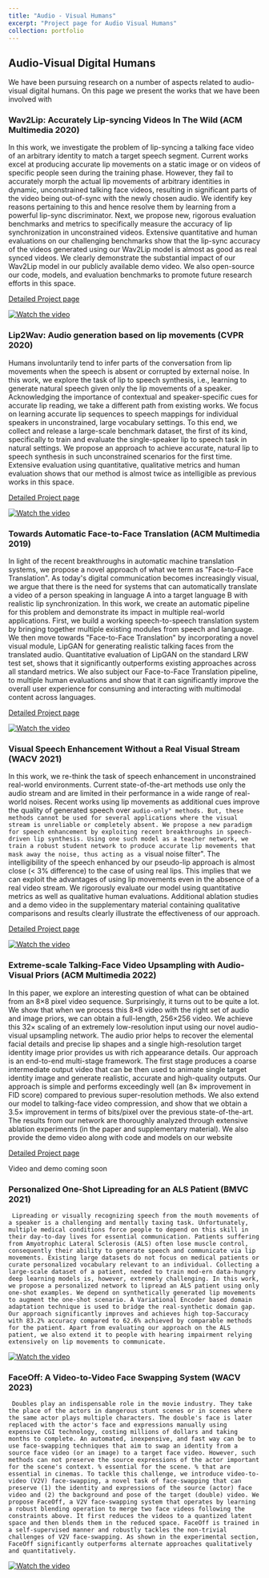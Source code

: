 ```yaml
---
title: "Audio - Visual Humans"
excerpt: "Project page for Audio Visual Humans"
collection: portfolio
---
```


## Audio-Visual Digital Humans

We have been pursuing research on a number of aspects related to audio-visual digital humans. On this page we present the works that we have been involved with

### Wav2Lip: Accurately Lip-syncing Videos In The Wild (ACM Multimedia 2020)
In this work, we investigate the problem of lip-syncing a talking face video of an arbitrary identity to match a target speech segment. Current works excel at producing accurate lip movements on a static image or on videos of specific people seen during the training phase. However, they fail to accurately morph the actual lip movements of arbitrary identities in dynamic, unconstrained talking face videos, resulting in significant parts of the video being out-of-sync with the newly chosen audio. We identify key reasons pertaining to this and hence resolve them by learning from a powerful lip-sync discriminator. Next, we propose new, rigorous evaluation benchmarks and metrics to specifically measure the accuracy of lip synchronization in unconstrained videos. Extensive quantitative and human evaluations on our challenging benchmarks show that the lip-sync accuracy of the videos generated using our Wav2Lip model is almost as good as real synced videos. We clearly demonstrate the substantial impact of our Wav2Lip model in our publicly available demo video. We also open-source our code, models, and evaluation benchmarks to promote future research efforts in this space.

[Detailed Project page](http://cvit.iiit.ac.in/research/projects/cvit-projects/a-lip-sync-expert-is-all-you-need-for-speech-to-lip-generation-in-the-wild/)

[![Watch the video](https://img.youtube.com/vi/0fXaDCZNOJc/maxresdefault.jpg)]( https://www.youtube.com/watch?v=0fXaDCZNOJc)


### Lip2Wav: Audio generation based on lip movements (CVPR 2020)
Humans involuntarily tend to infer parts of the conversation from lip movements when the speech is absent or corrupted by external noise. In this work, we explore the task of lip to speech synthesis, i.e., learning to generate natural speech given only the lip movements of a speaker. Acknowledging the importance of contextual and speaker-specific cues for accurate lip reading, we take a different path from existing works. We focus on learning accurate lip sequences to speech mappings for individual speakers in unconstrained, large vocabulary settings. To this end, we collect and release a large-scale benchmark dataset, the first of its kind, specifically to train and evaluate the single-speaker lip to speech task in natural settings. We propose an approach to achieve accurate, natural lip to speech synthesis in such unconstrained scenarios for the first time. Extensive evaluation using quantitative, qualitative metrics and human evaluation shows that our method is almost twice as intelligible as previous works in this space.

[Detailed Project page](https://cvit.iiit.ac.in/research/projects/cvit-projects/speaking-by-observing-lip-movements)

[![Watch the video](https://img.youtube.com/vi/HziA-jmlk_4/maxresdefault.jpg)]( https://www.youtube.com/watch?v=HziA-jmlk_4)

### Towards Automatic Face-to-Face Translation (ACM Multimedia 2019)
In light of the recent breakthroughs in automatic machine translation systems, we propose a novel approach of what we term as "Face-to-Face Translation". As today's digital communication becomes increasingly visual, we argue that there is the need for systems that can automatically translate a video of a person speaking in language A into a target language B with realistic lip synchronization. In this work, we create an automatic pipeline for this problem and demonstrate its impact in multiple real-world applications. First, we build a working speech-to-speech translation system by bringing together multiple existing modules from speech and language. We then move towards "Face-to-Face Translation" by incorporating a novel visual module, LipGAN for generating realistic talking faces from the translated audio. Quantitative evaluation of LipGAN on the standard LRW test set, shows that it significantly outperforms existing approaches across all standard metrics. We also subject our Face-to-Face Translation pipeline, to multiple human evaluations and show that it can significantly improve the overall user experience for consuming and interacting with multimodal content across languages.

[Detailed Project page](https://cvit.iiit.ac.in/research/projects/cvit-projects/facetoface-translation)

[![Watch the video](https://img.youtube.com/vi/aHG6Oei8jF0/maxresdefault.jpg)](https://www.youtube.com/watch?v=aHG6Oei8jF0)

### Visual Speech Enhancement Without a Real Visual Stream (WACV 2021)
In this work, we re-think the task of speech enhancement in unconstrained real-world environments. Current state-of-the-art methods use only the audio stream and are limited in their performance in a wide range of real-world noises. Recent works using lip movements as additional cues improve the quality of generated speech over ``audio-only" methods. But, these methods cannot be used for several applications where the visual stream is unreliable or completely absent. We propose a new paradigm for speech enhancement by exploiting recent breakthroughs in speech-driven lip synthesis. Using one such model as a teacher network, we train a robust student network to produce accurate lip movements that mask away the noise, thus acting as a ``visual noise filter". The intelligibility of the speech enhanced by our pseudo-lip approach is almost close (< 3\% difference) to the case of using real lips. This implies that we can exploit the advantages of using lip movements even in the absence of a real video stream. We rigorously evaluate our model using quantitative metrics as well as qualitative human evaluations. Additional ablation studies and a demo video in the supplementary material containing qualitative comparisons and results clearly illustrate the effectiveness of our approach.

[Detailed Project page]( https://cvit.iiit.ac.in/research/projects/cvit-projects/visual-speech-enhancement-without-a-real-visual-stream)

[![Watch the video](https://img.youtube.com/vi/y_oP9t7WEn4/maxresdefault.jpg)](https://www.youtube.com/watch?v=y_oP9t7WEn4)


### Extreme-scale Talking-Face Video Upsampling with Audio-Visual Priors (ACM Multimedia 2022)
In this paper, we explore an interesting question of what can be obtained from an 8×8 pixel video sequence. Surprisingly, it turns out to be quite a lot. We show that when we process this 8×8 video with the right set of audio and image priors, we can obtain a full-length, 256×256 video. We achieve this 32× scaling of an extremely low-resolution input using our novel audio-visual upsampling network. The audio prior helps to recover the elemental facial details and precise lip shapes and a single high-resolution target identity image prior provides us with rich appearance details. Our approach is an end-to-end multi-stage framework. The first stage produces a coarse intermediate output video that can be then used to animate single target identity image and generate realistic, accurate and high-quality outputs. Our approach is simple and performs exceedingly well (an 8× improvement in FID score) compared to previous super-resolution methods. We also extend our model to talking-face video compression, and show that we obtain a 3.5× improvement in terms of bits/pixel over the previous state-of-the-art. The results from our network are thoroughly analyzed through extensive ablation experiments (in the paper and supplementary material). We also provide the demo video along with code and models on our website


[Detailed Project page]( https://cvit.iiit.ac.in/research/projects/cvit-projects/talking-face-video-upsampling)

Video and demo coming soon


### Personalized One-Shot Lipreading for an ALS Patient (BMVC 2021)
     Lipreading or visually recognizing speech from the mouth movements of a speaker is a challenging and mentally taxing task. Unfortunately, multiple medical conditions force people to depend on this skill in their day-to-day lives for essential communication. Patients suffering from Amyotrophic Lateral Sclerosis (ALS) often lose muscle control, consequently their ability to generate speech and communicate via lip movements. Existing large datasets do not focus on medical patients or curate personalized vocabulary relevant to an individual. Collecting a large-scale dataset of a patient, needed to train mod-ern data-hungry deep learning models is, however, extremely challenging. In this work, we propose a personalized network to lipread an ALS patient using only one-shot examples. We depend on synthetically generated lip movements to augment the one-shot scenario. A Variational Encoder based domain adaptation technique is used to bridge the real-synthetic domain gap. Our approach significantly improves and achieves high top-5accuracy with 83.2% accuracy compared to 62.6% achieved by comparable methods for the patient. Apart from evaluating our approach on the ALS patient, we also extend it to people with hearing impairment relying extensively on lip movements to communicate. 


[![Watch the video](https://img.youtube.com/vi/_famGVaem-8/maxresdefault.jpg)](https://www.youtube.com/watch?v=_famGVaem-8)

### FaceOff: A Video-to-Video Face Swapping System (WACV 2023)
     Doubles play an indispensable role in the movie industry. They take the place of the actors in dangerous stunt scenes or in scenes where the same actor plays multiple characters. The double's face is later replaced with the actor's face and expressions manually using expensive CGI technology, costing millions of dollars and taking months to complete. An automated, inexpensive, and fast way can be to use face-swapping techniques that aim to swap an identity from a source face video (or an image) to a target face video. However, such methods can not preserve the source expressions of the actor important for the scene's context. % essential for the scene. % that are essential in cinemas. To tackle this challenge, we introduce video-to-video (V2V) face-swapping, a novel task of face-swapping that can preserve (1) the identity and expressions of the source (actor) face video and (2) the background and pose of the target (double) video. We propose FaceOff, a V2V face-swapping system that operates by learning a robust blending operation to merge two face videos following the constraints above. It first reduces the videos to a quantized latent space and then blends them in the reduced space. FaceOff is trained in a self-supervised manner and robustly tackles the non-trivial challenges of V2V face-swapping. As shown in the experimental section, FaceOff significantly outperforms alternate approaches qualitatively and quantitatively. 


[![Watch the video](https://img.youtube.com/vi/3TCugwmMjzo/maxresdefault.jpg)](https://www.youtube.com/watch?v=3TCugwmMjzo)
